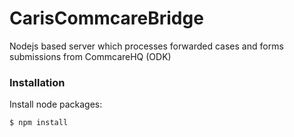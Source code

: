 CarisCommcareBridge
===================

Nodejs based server which processes forwarded cases and forms submissions from CommcareHQ (ODK) 

### Installation
Install node packages:

```sh
$ npm install
```
```